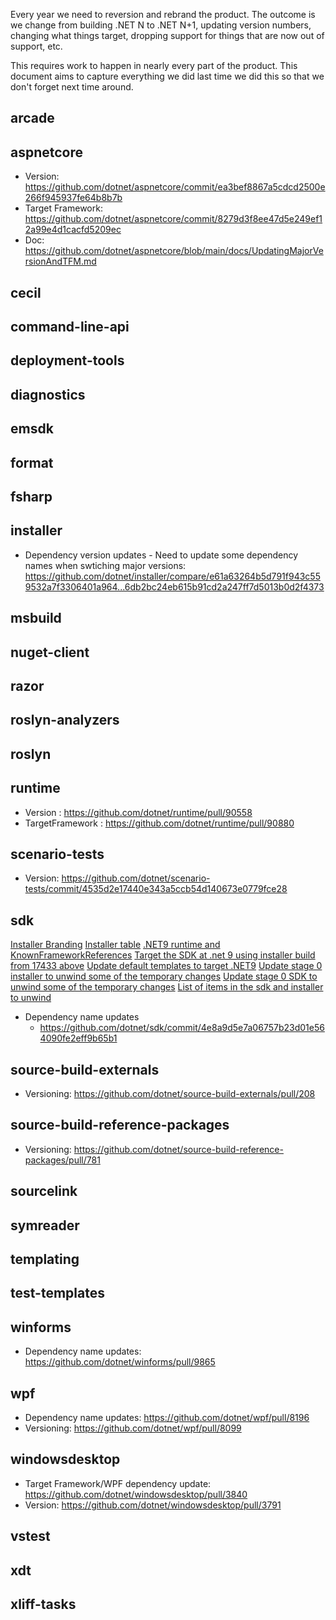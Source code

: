 Every year we need to reversion and rebrand the product.  The outcome is we change from building .NET N to .NET N+1, updating version numbers, changing what things target, dropping support for things that are now out of support, etc.

This requires work to happen in nearly every part of the product.  This document aims to capture everything we did last time we did this so that we don't forget next time around.

## arcade

## aspnetcore

- Version: https://github.com/dotnet/aspnetcore/commit/ea3bef8867a5cdcd2500e266f945937fe64b8b7b
- Target Framework: https://github.com/dotnet/aspnetcore/commit/8279d3f8ee47d5e249ef12a99e4d1cacfd5209ec
- Doc: https://github.com/dotnet/aspnetcore/blob/main/docs/UpdatingMajorVersionAndTFM.md

## cecil

## command-line-api

## deployment-tools

## diagnostics

## emsdk

## format

## fsharp

## installer

- Dependency version updates - Need to update some dependency names when swtiching major versions: https://github.com/dotnet/installer/compare/e61a63264b5d791f943c559532a7f3306401a964...6db2bc24eb615b91cd2a247ff7d5013b0d2f4373

## msbuild

## nuget-client

## razor

## roslyn-analyzers

## roslyn

## runtime

- Version : https://github.com/dotnet/runtime/pull/90558
- TargetFramework : https://github.com/dotnet/runtime/pull/90880

## scenario-tests

- Version: https://github.com/dotnet/scenario-tests/commit/4535d2e17440e343a5ccb54d140673e0779fce28

## sdk
[Installer Branding](https://github.com/dotnet/installer/pull/17194)
[Installer table](https://github.com/dotnet/installer/pull/17224)
[.NET9 runtime and KnownFrameworkReferences](https://github.com/dotnet/installer/pull/17433)
[Target the SDK at .net 9 using installer build from 17433 above](https://github.com/dotnet/sdk/pull/35031)
[Update default templates to target .NET9](https://github.com/dotnet/sdk/pull/34996)
[Update stage 0 installer to unwind some of the temporary changes](https://github.com/dotnet/installer/pull/17617)
[Update stage 0 SDK to unwind some of the temporary changes](https://github.com/dotnet/sdk/pull/36437)
[List of items in the sdk and installer to unwind](https://github.com/dotnet/installer/issues/17453)
- Dependency name updates
  - https://github.com/dotnet/sdk/commit/4e8a9d5e7a06757b23d01e564090fe2eff9b65b1

## source-build-externals

- Versioning: https://github.com/dotnet/source-build-externals/pull/208

## source-build-reference-packages

- Versioning: https://github.com/dotnet/source-build-reference-packages/pull/781

## sourcelink

## symreader

## templating

## test-templates

## winforms

- Dependency name updates: https://github.com/dotnet/winforms/pull/9865

## wpf

- Dependency name updates: https://github.com/dotnet/wpf/pull/8196
- Versioning: https://github.com/dotnet/wpf/pull/8099

## windowsdesktop

- Target Framework/WPF dependency update: https://github.com/dotnet/windowsdesktop/pull/3840
- Version: https://github.com/dotnet/windowsdesktop/pull/3791

## vstest

## xdt

## xliff-tasks
